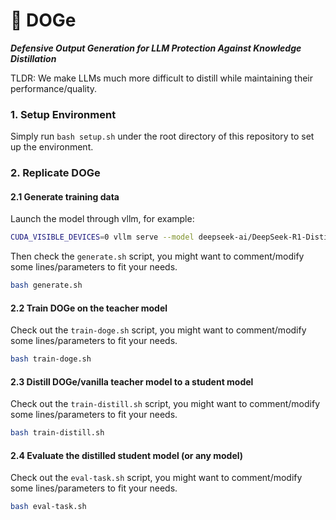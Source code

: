 # 🐶 DOGe

**_Defensive Output Generation for LLM Protection Against Knowledge Distillation_**

TLDR: We make LLMs much more difficult to distill while maintaining their performance/quality.

### 1. Setup Environment

Simply run `bash setup.sh` under the root directory of this repository to set up the environment.

### 2. Replicate DOGe

#### 2.1 Generate training data

Launch the model through vllm, for example:

```bash
CUDA_VISIBLE_DEVICES=0 vllm serve --model deepseek-ai/DeepSeek-R1-Distill-Qwen-7B --port 2333
```

Then check the `generate.sh` script, you might want to comment/modify some lines/parameters to fit your needs.

```bash
bash generate.sh
```

#### 2.2 Train DOGe on the teacher model

Check out the `train-doge.sh` script, you might want to comment/modify some lines/parameters to fit your needs.

```bash
bash train-doge.sh
```

#### 2.3 Distill DOGe/vanilla teacher model to a student model

Check out the `train-distill.sh` script, you might want to comment/modify some lines/parameters to fit your needs.

```bash
bash train-distill.sh
```

#### 2.4 Evaluate the distilled student model (or any model)

Check out the `eval-task.sh` script, you might want to comment/modify some lines/parameters to fit your needs.

```bash
bash eval-task.sh
```
